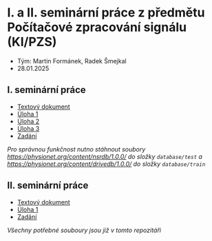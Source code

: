 # I. a II. seminární práce z předmětu Počítačové zpracování signálu (KI/PZS)

- Tým: Martin Formánek, Radek Šmejkal
- 28.01.2025

## I. seminární práce

- [Textový dokument](sem1/README.md)
- [Úloha 1](sem1/sem1.ipynb)
- [Úloha 2](sem1/sem2.ipynb)
- [Úloha 3](sem1/sem3.ipynb)
- [Zadání](sem1/SeminarniPrace-I.pdf)

_Pro správnou funkčnost nutno stáhnout soubory
<https://physionet.org/content/nsrdb/1.0.0/> do složky `database/test` a <https://physionet.org/content/drivedb/1.0.0/> do složky `database/train`_

## II. seminární práce

- [Textový dokument](sem2/README.md)
- [Úloha 1](sem2/sem.ipynb)
- [Zadání](sem2/SeminarniPrace-II.pdf)

_Všechny potřebné souboury jsou již v tomto repozitáři_
